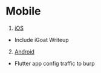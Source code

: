 # Mobile
1. [iOS](/Mobile/iOS)
  - Include iGoat Writeup
2. [Android](/Mobile/Android)
  - Flutter app config traffic to burp
